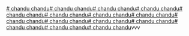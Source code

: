 [# chandu chandu](https://github.com/devops0014/dockerdeploymentt.git)[# chandu chandu](https://github.com/devops0014/dockerdeploymentt.git)[# chandu chandu](https://github.com/devops0014/dockerdeploymentt.git)[# chandu chandu](https://github.com/devops0014/dockerdeploymentt.git)[# chandu chandu](https://github.com/devops0014/dockerdeploymentt.git)[# chandu chandu](https://github.com/devops0014/dockerdeploymentt.git)[# chandu chandu](https://github.com/devops0014/dockerdeploymentt.git)[# chandu chandu](https://github.com/devops0014/dockerdeploymentt.git)[# chandu chandu](https://github.com/devops0014/dockerdeploymentt.git)[# chandu chandu](https://github.com/devops0014/dockerdeploymentt.git)[# chandu chandu](https://github.com/devops0014/dockerdeploymentt.git)[# chandu chandu](https://github.com/devops0014/dockerdeploymentt.git)[# chandu chandu](https://github.com/devops0014/dockerdeploymentt.git)[# chandu chandu](https://github.com/devops0014/dockerdeploymentt.git)[# chandu chandu](https://github.com/devops0014/dockerdeploymentt.git)vvv
